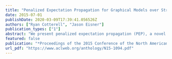 ```yaml
---
title: "Penalized Expectation Propagation for Graphical Models over Strings"
date: 2015-07-01
publishDate: 2020-03-09T17:39:41.056526Z
authors: ["Ryan Cotterell", "Jason Eisner"]
publication_types: ["1"]
abstract: "We present penalized expectation propagation (PEP), a novel algorithm for approximate inference in graphical models. Expectation propagation is a variant of loopy belief propagation that keeps messages tractable by projecting them back into a given family of functions. Our extension, PEP, uses a structuredsparsity penalty to encourage simple messages, thus balancing speed and accuracy. We specifically show how to instantiate PEP in the case of string-valued random variables, where we adaptively approximate finite-state distributions by variable-order n-gram models. On phonological inference problems, we obtain substantial speedup over previous related algorithms with no significant loss in accuracy."
featured: false
publication: "*Proceedings of the 2015 Conference of the North American Chapter of the Association for Computational Linguistics: Human Language Technologies*"
url_pdf: "https://www.aclweb.org/anthology/N15-1094.pdf"
---
```


